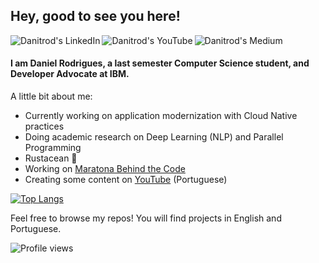 ## Hey, good to see you here!
  
<a href="https://www.linkedin.com/in/danitrod/">
  <img align="left" alt="Danitrod's LinkedIn" src="https://img.shields.io/badge/LinkedIn--_.svg?style=social&logo=linkedin" />
</a>
<a href="https://www.youtube.com/channel/UCJx95nOeX4Ls8Yaqor3v7qA">
  <img align="left" alt="Danitrod's YouTube" src="https://img.shields.io/badge/YouTube--_.svg?style=social&logo=youtube" />
</a>
<a href="https://medium.com/@danitrod">
  <img align="left" alt="Danitrod's Medium" src="https://img.shields.io/badge/Medium--_.svg?style=social&logo=medium" />
</a>
<br />

#### I am Daniel Rodrigues, a last semester Computer Science student, and Developer Advocate at IBM.

A little bit about me:

- Currently working on application modernization with Cloud Native practices
- Doing academic research on Deep Learning (NLP) and Parallel Programming
- Rustacean 🦀
- Working on [Maratona Behind the Code](https://maratona.dev)
- Creating some content on [YouTube](https://www.youtube.com/channel/UCJx95nOeX4Ls8Yaqor3v7qA) (Portuguese)

[![Top Langs](https://github-readme-stats.vercel.app/api/top-langs/?username=danitrod&layout=compact&hide=matlab,css,swift,html,jupyter%20notebook,vim%20script&langs_count=6)](https://github.com/anuraghazra/github-readme-stats)

Feel free to browse my repos! You will find projects in English and Portuguese.

![Profile views](https://gpvc.arturio.dev/danitrod)
